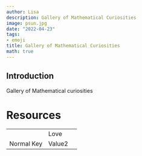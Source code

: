 ```yaml
---
author: Lisa
description: Gallery of Mathematical Curiosities
image: psun.jpg
date: "2022-04-23"
tags:
- emoji
title: Gallery of Mathematical Curiosities
math: true
---
```


## Introduction
Gallery of Mathematical curiosities 

# Resources
|   |   ||
|---|---| ---|
||Love | |
| Normal Key | Value2 ||

<!-- ![drawing](/images/summary.png "cap") -->
